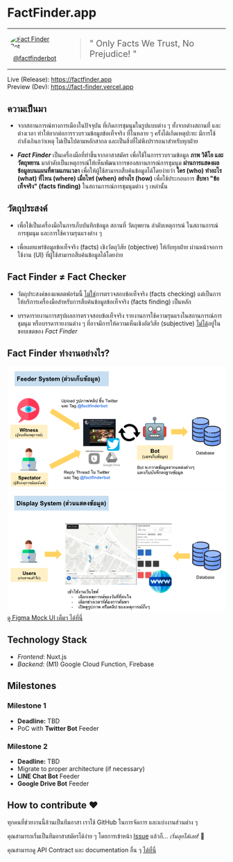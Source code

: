 # FactFinder.app

<table cellspacing="0" cellpadding="0" border="0" cellborder="0" style="border: 0;">
<tr>
<td style="border: 0;" style="text-align: center;">
  <a href="https://twitter.com/factfinderbot" target="_blank">
    <img src="https://pbs.twimg.com/profile_images/1426894389704491009/Jwd8htLk_400x400.jpg" alt="Fact Finder Bot" style="border-radius: 50%; width: 120px;">
  </a>
  <div style="font-size: 14px; margin-top: 10px; text-align: center;">
    <a href="https://twitter.com/factfinderbot" target="_blank">@factfinderbot</a>
  </div>
</td>
<td style="border: 0;">
  <blockquote style="font-size: 20px;">
    " Only Facts We Trust, No Prejudice! "
  </blockquote>
</td>
</tr>
</table>

Live (Release): https://factfinder.app \
Preview (Dev): https://fact-finder.vercel.app

## ความเป็นมา

- จากสถานการณ์ทางการเมืองในปัจจุบัน ที่เกิดการชุมนุมในรูปแบบต่าง ๆ ทั้งจากต่างสถานที่ และต่างเวลา ทำให้ยากต่อการรวบรวมข้อมูลข้อเท็จจริง ที่ในหลาย ๆ ครั้งได้เกิดเหตุปะทะ มีการใช้กำลังเกินกว่าเหตุ ไม่เป็นไปตามหลักสากล และเป็นสิ่งที่ไม่พึงปรารถนาสำหรับทุกฝ่าย

- ***Fact Finder*** เป็นเครื่องมือที่ทำขึ้นจากอาสาสมัคร เพื่อใช้ในการรวบรวมข้อมูล **ภาพ วิดีโอ และวัตถุพยาน** มาลำดับเป็นเหตุการณ์ให้เห็นพัฒนาการของสถานการณ์การชุมนุม  **ผ่านการแสดงผลข้อมูลบนแผนที่ตามแกนเวลา**  เพื่อให้ผู้ใช้สามารถสืบค้นข้อมูลได้โดยง่ายว่า **ใคร (who) ทำอะไร (what) ที่ไหน (where) เมื่อไหร่ (when) อย่างไร (how)** เพื่อใช้ประกอบการ **สืบหา "ข้อเท็จจริง" (facts finding)** ในสถานการณ์การชุมนุมต่าง ๆ เหล่านั้น

## วัตถุประสงค์

- เพื่อใช้เป็นเครื่องมือในการเก็บบันทึกข้อมูล สถานที่ วัตถุพยาน ลำดับเหตุการณ์ ในสถานการณ์การชุมนุม และการใช้ความรุนแรงต่าง ๆ

- เพื่อเผยแพร่ข้อมูลข้อเท็จจริง (facts) เชิงวัตถุวิสัย (objective) ให้กับทุกฝ่าย ผ่านหน้าจอการใช้งาน (UI) ที่ผู้ใช้สามารถสืบค้นข้อมูลได้โดยง่าย

## Fact Finder ≠ Fact Checker

- วัตถุประสงค์ของแพลตฟอร์มนี้ <u>ไม่ใช่</u>การตรวจสอบข้อเท็จจริง (facts checking) แต่เป็นการให้บริการเครื่องมือสำหรับการสืบค้นข้อมูลข้อเท็จจริง (facts finding) เป็นหลัก

- บรรดารายงานการสรุปผลการตรวจสอบข้อเท็จจริง รายงานการใช้ความรุนแรงในสถานการณ์การชุมนุม หรือบรรดารายงานต่าง ๆ ที่อาจมีการให้ความเห็นเชิงอัตวิสัย (subjective) <u>ไม่ได้</u>อยู่ในขอบเขตของ *Fact Finder*


## Fact Finder ทำงานอย่างไร?

![](./docs/images/feed_system.png)
![](./docs/images/display_system.png)
[ดู Figma Mock UI เต็มๆ ได้ที่นี่](https://t.co/ADv9D8vgmq?amp=1)

## Technology Stack

- *Frontend*: Nuxt.js
- *Backend*: (M1) Google Cloud Function, Firebase

## Milestones

### Milestone 1
- **Deadline:** TBD
- PoC with **Twitter Bot** Feeder

### Milestone 2
- **Deadline:** TBD
- Migrate to proper architecture (if necessary)
- **LINE Chat Bot** Feeder
- **Google Drive Bot** Feeder

## How to contribute ❤️

ทุกคนที่ช่วยงานนี้ล้วนเป็นทีมอาสา เราใช้ GitHub ในการจัดการ และแบ่งงานส่วนต่าง ๆ

คุณสามารถเริ่มเป็นทีมอาสาสมัครได้ง่าย ๆ โดยการเข้าหน้า [Issue](https://github.com/kaogeek/fact-finder/issues) แล้วก็... *เริ่มลุยได้เลย!* 💪

คุณสามารถดู API Contract และ documentation อื่น ๆ [ได้ที่นี่](./docs)
